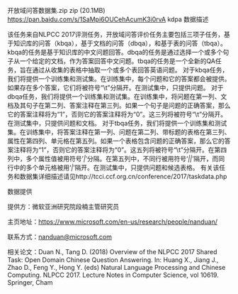 开放域问答数据集.zip
zip (20.1MB)
https://pan.baidu.com/s/1SaMpi6OUCehAcumK3i0rvA
kdpa
数据描述

该任务来自NLPCC 2017评测任务，开放域问答评价任务主要包括三项子任务，基于知识库的问答（kbqa），基于文档的问答（dbqa），和基于表的问答（tbqa）。kbqa的任务是基于知识库的中文问题回答。dbqa的任务是通过选择一个或多个句子从一个给定的文档，作为答案回答中文问题。tbqa的任务是一个全新的QA任务，旨在通过从收集的表格中抽取一个或多个表回答英语问题。
对于kbqa任务，我们将提供一个训练集和测试集。在训练集中，每个问题和它的答案都会被提供。如果存在多个答案，它们将被符号“\t”分隔开。在测试集中，只提供问题。 对于dbqa任务，我们将提供一个训练集和测试集。在训练集中，将问题在第一列、文档及其句子在第二列、答案注释在第三列。如果一个句子是问题的正确答案，那么它的答案注释将为“1”，否则它的答案注释将为“0”。这三列将被符号“\t”分隔开。在测试集中，只提供问题和文档。
对于tbqa任务，我们将提供一个训练集和测试集。在训练集中，将答案注释在第一列、问题在第二列、带标题的表格在第三列、属性在第四列、单元格在第五列。如果一个表格包含问题的正确答案，那么它的答案注释将为“1”，否则它的答案注释将为“0”。这五列将被符号“\t”分隔开。在第四列中，多个属性值被用符号’_|_’分隔。在第五列中，不同行被用符号‘_||_’隔开，而同行中的多个单元格被用‘_|_’隔开。在测试集中，只提供问题和候选表格。 有关该任务和数据集详细描述请见http://tcci.ccf.org.cn/conference/2017/taskdata.php

数据提供

提供方：微软亚洲研究院段楠主管研究员

主页地址：https://www.microsoft.com/en-us/research/people/nanduan/

联系方式：nanduan@microsoft.com

相关论文：Duan N., Tang D. (2018) Overview of the NLPCC 2017 Shared Task: Open Domain Chinese Question Answering. In: Huang X., Jiang J., Zhao D., Feng Y., Hong Y. (eds) Natural Language Processing and Chinese Computing. NLPCC 2017. Lecture Notes in Computer Science, vol 10619. Springer, Cham


